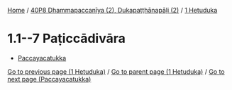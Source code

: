 
[Home](/) / [40P8 Dhammapaccanīya (2), Dukapaṭṭhānapāḷi (2)](...md) / [1 Hetuduka](../40P8/1.md)

# 1.1--7 Paṭiccādivāra

* [Paccayacatukka](1.1--7/Paccayacatukka.md)

[Go to previous page (1 Hetuduka)](../40P8/1.md) / [Go to parent page (1 Hetuduka)](../40P8/1.md) / [Go to next page (Paccayacatukka)](1.1--7/Paccayacatukka.md)


